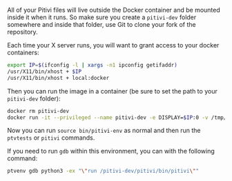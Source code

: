 All of your Pitivi files will live outside the Docker container and be mounted inside it when it runs.  So make sure you create a `pitivi-dev` folder somewhere and inside that folder, use Git to clone your fork of the repository.

Each time your X server runs, you will want to grant access to your docker containers:

```sh
export IP=$(ifconfig -l | xargs -n1 ipconfig getifaddr)
/usr/X11/bin/xhost + $IP
/usr/X11/bin/xhost + local:docker
```

Then you can run the image in a container (be sure to set the path to your `pitivi-dev` folder):

```sh
docker rm pitivi-dev
docker run -it --privileged --name pitivi-dev -e DISPLAY=$IP:0 -v /tmp/.X11-unix:/tmp/.X11-unix -v /path/to/your/pitivi-dev:/pitivi-dev soft261/pitivi-dev:latest
```

Now you can run `source bin/pitivi-env` as normal and then run the `ptvtests` or `pitivi` commands.

If you need to run `gdb` within this environment, you can with the following command:

```sh
ptvenv gdb python3 -ex "\"run /pitivi-dev/pitivi/bin/pitivi\""
```
